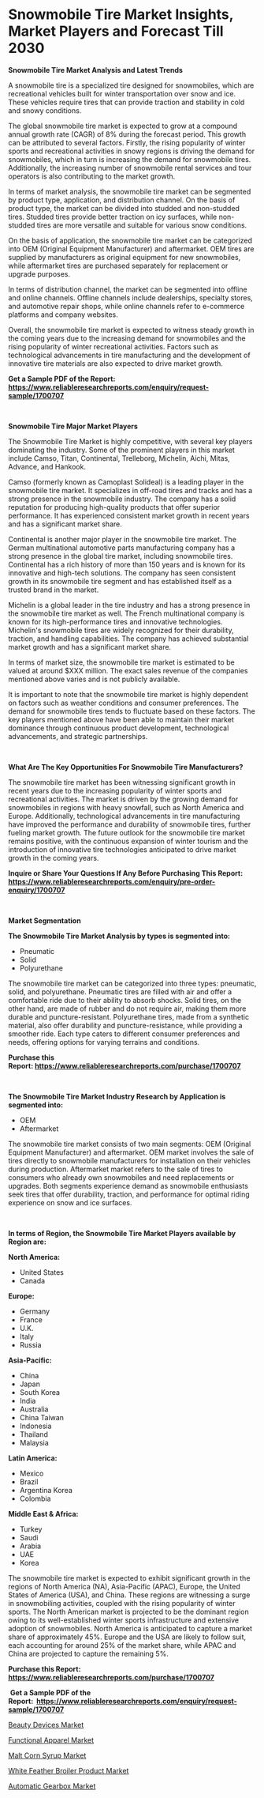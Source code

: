 <p><h1>Snowmobile Tire Market Insights, Market Players and Forecast Till 2030</h1></p><p><strong>Snowmobile Tire Market Analysis and Latest Trends</strong></p>
<p><p>A snowmobile tire is a specialized tire designed for snowmobiles, which are recreational vehicles built for winter transportation over snow and ice. These vehicles require tires that can provide traction and stability in cold and snowy conditions.</p><p>The global snowmobile tire market is expected to grow at a compound annual growth rate (CAGR) of 8% during the forecast period. This growth can be attributed to several factors. Firstly, the rising popularity of winter sports and recreational activities in snowy regions is driving the demand for snowmobiles, which in turn is increasing the demand for snowmobile tires. Additionally, the increasing number of snowmobile rental services and tour operators is also contributing to the market growth.</p><p>In terms of market analysis, the snowmobile tire market can be segmented by product type, application, and distribution channel. On the basis of product type, the market can be divided into studded and non-studded tires. Studded tires provide better traction on icy surfaces, while non-studded tires are more versatile and suitable for various snow conditions.</p><p>On the basis of application, the snowmobile tire market can be categorized into OEM (Original Equipment Manufacturer) and aftermarket. OEM tires are supplied by manufacturers as original equipment for new snowmobiles, while aftermarket tires are purchased separately for replacement or upgrade purposes.</p><p>In terms of distribution channel, the market can be segmented into offline and online channels. Offline channels include dealerships, specialty stores, and automotive repair shops, while online channels refer to e-commerce platforms and company websites.</p><p>Overall, the snowmobile tire market is expected to witness steady growth in the coming years due to the increasing demand for snowmobiles and the rising popularity of winter recreational activities. Factors such as technological advancements in tire manufacturing and the development of innovative tire materials are also expected to drive market growth.</p></p>
<p><strong>Get a Sample PDF of the Report:&nbsp; <a href="https://www.reliableresearchreports.com/enquiry/request-sample/1700707">https://www.reliableresearchreports.com/enquiry/request-sample/1700707</a></strong></p>
<p>&nbsp;</p>
<p><strong>Snowmobile Tire Major Market Players</strong></p>
<p><p>The Snowmobile Tire Market is highly competitive, with several key players dominating the industry. Some of the prominent players in this market include Camso, Titan, Continental, Trelleborg, Michelin, Aichi, Mitas, Advance, and Hankook.</p><p>Camso (formerly known as Camoplast Solideal) is a leading player in the snowmobile tire market. It specializes in off-road tires and tracks and has a strong presence in the snowmobile industry. The company has a solid reputation for producing high-quality products that offer superior performance. It has experienced consistent market growth in recent years and has a significant market share.</p><p>Continental is another major player in the snowmobile tire market. The German multinational automotive parts manufacturing company has a strong presence in the global tire market, including snowmobile tires. Continental has a rich history of more than 150 years and is known for its innovative and high-tech solutions. The company has seen consistent growth in its snowmobile tire segment and has established itself as a trusted brand in the market.</p><p>Michelin is a global leader in the tire industry and has a strong presence in the snowmobile tire market as well. The French multinational company is known for its high-performance tires and innovative technologies. Michelin's snowmobile tires are widely recognized for their durability, traction, and handling capabilities. The company has achieved substantial market growth and has a significant market share.</p><p>In terms of market size, the snowmobile tire market is estimated to be valued at around $XXX million. The exact sales revenue of the companies mentioned above varies and is not publicly available.</p><p>It is important to note that the snowmobile tire market is highly dependent on factors such as weather conditions and consumer preferences. The demand for snowmobile tires tends to fluctuate based on these factors. The key players mentioned above have been able to maintain their market dominance through continuous product development, technological advancements, and strategic partnerships.</p></p>
<p>&nbsp;</p>
<p><strong>What Are The Key Opportunities For Snowmobile Tire Manufacturers?</strong></p>
<p><p>The snowmobile tire market has been witnessing significant growth in recent years due to the increasing popularity of winter sports and recreational activities. The market is driven by the growing demand for snowmobiles in regions with heavy snowfall, such as North America and Europe. Additionally, technological advancements in tire manufacturing have improved the performance and durability of snowmobile tires, further fueling market growth. The future outlook for the snowmobile tire market remains positive, with the continuous expansion of winter tourism and the introduction of innovative tire technologies anticipated to drive market growth in the coming years.</p></p>
<p><strong>Inquire or Share Your Questions If Any Before Purchasing This Report: <a href="https://www.reliableresearchreports.com/enquiry/pre-order-enquiry/1700707">https://www.reliableresearchreports.com/enquiry/pre-order-enquiry/1700707</a></strong></p>
<p>&nbsp;</p>
<p><strong>Market Segmentation</strong></p>
<p><strong>The Snowmobile Tire Market Analysis by types is segmented into:</strong></p>
<p><ul><li>Pneumatic</li><li>Solid</li><li>Polyurethane</li></ul></p>
<p><p>The snowmobile tire market can be categorized into three types: pneumatic, solid, and polyurethane. Pneumatic tires are filled with air and offer a comfortable ride due to their ability to absorb shocks. Solid tires, on the other hand, are made of rubber and do not require air, making them more durable and puncture-resistant. Polyurethane tires, made from a synthetic material, also offer durability and puncture-resistance, while providing a smoother ride. Each type caters to different consumer preferences and needs, offering options for varying terrains and conditions.</p></p>
<p><strong>Purchase this Report:&nbsp;<a href="https://www.reliableresearchreports.com/purchase/1700707">https://www.reliableresearchreports.com/purchase/1700707</a></strong></p>
<p>&nbsp;</p>
<p><strong>The Snowmobile Tire Market Industry Research by Application is segmented into:</strong></p>
<p><ul><li>OEM</li><li>Aftermarket</li></ul></p>
<p><p>The snowmobile tire market consists of two main segments: OEM (Original Equipment Manufacturer) and aftermarket. OEM market involves the sale of tires directly to snowmobile manufacturers for installation on their vehicles during production. Aftermarket market refers to the sale of tires to consumers who already own snowmobiles and need replacements or upgrades. Both segments experience demand as snowmobile enthusiasts seek tires that offer durability, traction, and performance for optimal riding experience on snow and ice surfaces.</p></p>
<p>&nbsp;</p>
<p><strong>In terms of Region, the Snowmobile Tire Market Players available by Region are:</strong></p>
<p>
    <p> <strong> North America: </strong>
        <ul>
            <li>United States</li>
            <li>Canada</li>
        </ul>
        </p> 
    <p> <strong> Europe: </strong>
        <ul>
            <li>Germany</li>
            <li>France</li>
            <li>U.K.</li>
            <li>Italy</li>
            <li>Russia</li>
        </ul>
        </p> 
    <p> <strong> Asia-Pacific: </strong>
        <ul>
            <li>China</li>
            <li>Japan</li>
            <li>South Korea</li>
            <li>India</li>
            <li>Australia</li>
            <li>China Taiwan</li>
            <li>Indonesia</li>
            <li>Thailand</li>
            <li>Malaysia</li>
        </ul>
        </p> 
    <p> <strong> Latin America: </strong>
        <ul>
            <li>Mexico</li>
            <li>Brazil</li>
            <li>Argentina Korea</li>
            <li>Colombia</li>
        </ul>
        </p> 
    <p> <strong> Middle East & Africa: </strong>
        <ul>
            <li>Turkey</li>
            <li>Saudi</li>
            <li>Arabia</li>
            <li>UAE</li>
            <li>Korea</li>
        </ul>
    </p>
    </p>
<p><p>The snowmobile tire market is expected to exhibit significant growth in the regions of North America (NA), Asia-Pacific (APAC), Europe, the United States of America (USA), and China. These regions are witnessing a surge in snowmobiling activities, coupled with the rising popularity of winter sports. The North American market is projected to be the dominant region owing to its well-established winter sports infrastructure and extensive adoption of snowmobiles. North America is anticipated to capture a market share of approximately 45%. Europe and the USA are likely to follow suit, each accounting for around 25% of the market share, while APAC and China are projected to capture the remaining 5%.</p></p>
<p><strong>Purchase this Report: <a href="https://www.reliableresearchreports.com/purchase/1700707">https://www.reliableresearchreports.com/purchase/1700707</a></strong></p>
<p>&nbsp;<strong>Get a Sample PDF of the Report:&nbsp;&nbsp;<a href="https://www.reliableresearchreports.com/enquiry/request-sample/1700707">https://www.reliableresearchreports.com/enquiry/request-sample/1700707</a></strong></p>
<p><strong></strong></p>
<p><p><a href="https://medium.com/@reportprime05/analyzing-beauty-devices-market-global-industry-perspective-and-forecast-2023-to-2030-137827a31106">Beauty Devices Market</a></p><p><a href="https://medium.com/@reportprime04/decoding-functional-apparel-market-metrics-market-share-trends-and-growth-patterns-0940b9a943b7">Functional Apparel Market</a></p><p><a href="https://www.linkedin.com/pulse/malt-corn-syrup-market-research-report-provides-thorough-dmrme/">Malt Corn Syrup Market</a></p><p><a href="https://www.linkedin.com/pulse/white-feather-broiler-product-market-research-report-unlocks-eckre/">White Feather Broiler Product Market</a></p><p><a href="https://github.com/grishafomin4852/Market-Research-Report-List-1/blob/main/automatic-gearbox-market.md">Automatic Gearbox Market</a></p></p>